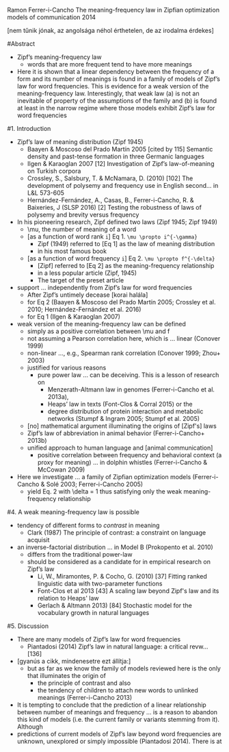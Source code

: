 Ramon Ferrer-i-Cancho
The meaning-frequency law in Zipfian optimization models of communication
2014

[nem tűnik jónak, az angolsága néhol érthetelen, de az irodalma érdekes]

#Abstract

* Zipf’s meaning-frequency law
  * words that are more frequent tend to have more meanings
* Here it is shown that a linear dependency between the frequency of a form and
  its number of meanings is found in a family of models of Zipf’s law for word
  frequencies.  This is evidence for a weak version of the meaning-frequency
  law.  Interestingly, that weak law (a) is not an inevitable of property of
  the assumptions of the family and (b) is found at least in the narrow regime
  where those models exhibit Zipf’s law for word frequencies

#1. Introduction

* Zipf’s law of meaning distribution (Zipf 1945)
  * Baayen & Moscoso del Prado Martín 2005 [cited by 115]
    Semantic density and past-tense formation in three Germanic languages
  * Ilgen & Karaoglan 2007 [12]
    Investigation of Zipf’s law-of-meaning on Turkish corpora
  * Crossley, S., Salsbury, T. & McNamara, D. (2010) [102]
    The development of polysemy and frequency use in English second... in L&L
    573-605
  * Hernández-Fernández, A., Casas, B., Ferrer-i-Cancho, R. & Baixeries, J
    (SLSP 2016) [2]
    Testing the robustness of laws of polysemy and brevity versus frequency
* In his pioneering research, Zipf defined two laws (Zipf 1945; Zipf 1949)
  * \mu, the number of meaning of a word
  * [as a function of word rank `i`] Eq 1.
    `\mu \propto i^{-\gamma}`
    * Zipf (1949) referred to [Eq 1] as the law of meaning distribution
    * in his most famous book
  * [as a function of word frequency `i`] Eq 2.
    `\mu \propto f^{-\delta}`
    * [Zipf] referred to [Eq 2] as the meaning-frequency relationship
    * in a less popular article (Zipf, 1945)
    * The target of the preset article
* support ...  independently from Zipf’s law for word frequencies
  * After Zipf’s untimely  decease [korai halála]
  * for Eq 2 (Baayen & Moscoso del Prado Martín 2005; Crossley et al. 2010;
    Hernández-Fernández et al. 2016)
   * for Eq 1 (Ilgen & Karaoglan 2007)
* weak version of the meaning-frequency law can be defined 
  * simply as a positive correlation between \mu and f
  * not assuming a Pearson correlation here, which is ... linear (Conover 1999)
  * non-linear ..., e.g., Spearman rank correlation (Conover 1999; Zhou+ 2003)
  * justified for various reasons
    * pure power law ... can be deceiving. This is a lesson of research on
      * Menzerath-Altmann law in genomes (Ferrer-i-Cancho et al.  2013a),
      * Heaps’ law in texts (Font-Clos & Corral 2015) or the
      * degree distribution of protein interaction and metabolic networks
        (Stumpf & Ingram 2005; Stumpf et al.  2005)
  * [no] mathematical argument illuminating the origins of [Zipf's] laws
  * Zipf’s law of abbreviation in animal behavior (Ferrer-i-Cancho+ 2013b)
  * unified approach to human language and [animal communication]
    * positive correlation between frequency and behavioral context (a proxy
      for meaning) ... in dolphin whistles (Ferrer-i-Cancho & McCowan 2009)
* Here we investigate ... a family of Zipfian optimization models
  (Ferrer-i-Cancho & Solé 2003; Ferrer-i-Cancho 2005)
  * yield Eq.  2 with \delta = 1 thus 
    satisfying only the weak meaning-frequency relationship

#4. A weak meaning-frequency law is possible

* tendency of different forms to _contrast_ in meaning 
  * Clark (1987) The principle of contrast: a constraint on language acquisit
* an inverse-factorial distribution ... in Model B (Prokopento et al. 2010)
  * differs from the traditional power-law
  * should be considered as a candidate for in empirical research on Zipf’s law
    * Li, W., Miramontes, P. & Cocho, G. (2010) [37]
      Fitting ranked linguistic data with two-parameter functions 
    * Font-Clos et al 2013 [43]
      A scaling law beyond Zipf's law and its relation to Heaps' law 
    * Gerlach & Altmann 2013) [84]
      Stochastic model for the vocabulary growth in natural languages

#5. Discussion

* There are many models of Zipf’s law for word frequencies 
  * Piantadosi (2014) Zipf’s law in natural language: a critical revw... [136]
* [gyanús a cikk, mindenesetre ezt állítja:]
  * but as far as we know the family of models reviewed here is the only that
  illuminates the origin of
    * the principle of contrast and also
    * the tendency of children to attach new words to unlinked meanings
      (Ferrer-i-Cancho 2013)
* It is tempting to conclude that the prediction of a linear relationship
  between number of meanings and frequency ... is a reason to abandon this kind
  of models (i.e. the current family or variants stemming from it).  Although
* predictions of current models of Zipf’s law beyond word frequencies are
  unknown, unexplored or simply impossible (Piantadosi 2014).  There is at
